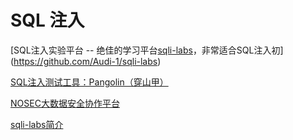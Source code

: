 # SQL 注入

[SQL注入实验平台 -- 绝佳的学习平台[sqli-labs](https://github.com/Audi-1/sqli-labs)，非常适合SQL注入初](https://github.com/Audi-1/sqli-labs)

[SQL注入测试工具：Pangolin（穿山甲）](https://blog.csdn.net/yefan2222/article/details/7086833)

[NOSEC大数据安全协作平台](https://nosec.org/)

[sqli-labs简介](https://www.gitbook.com/book/wangyihang/sqli-labs/details)

